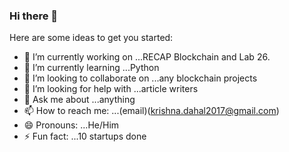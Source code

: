 ### Hi there 👋

Here are some ideas to get you started:

- 🔭 I’m currently working on ...RECAP Blockchain and Lab 26.
- 🌱 I’m currently learning ...Python
- 👯 I’m looking to collaborate on ...any blockchain projects
- 🤔 I’m looking for help with ...article writers
- 💬 Ask me about ...anything
- 📫 How to reach me: ...(email)(krishna.dahal2017@gmail.com)
- 😄 Pronouns: ...He/Him
- ⚡ Fun fact: ...10 startups done
